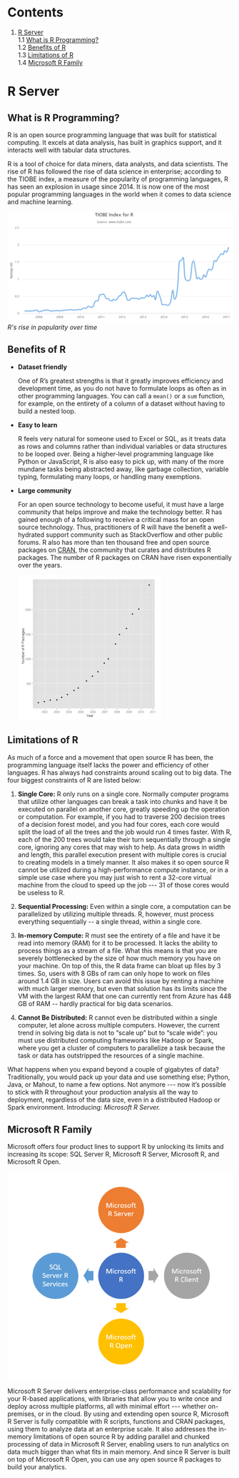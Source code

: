 # Contents
1. [R Server](#r-server)  
  1.1 [What is R Programming?](#what-is-r-programming)  
  1.2 [Benefits of R](#benefits-of-r)  
  1.3 [Limitations of R](#limitations-of-r)  
  1.4 [Microsoft R Family](#microsoft-r-family)  
  
# R Server
## What is R Programming?
R is an open source programming language that was built for statistical computing. It excels at data analysis, has built in graphics support, and it interacts well with tabular data structures.  

R is a tool of choice for data miners, data analysts, and data scientists. The rise of R has followed the rise of data science in enterprise; according to the TIOBE index, a measure of the popularity of programming languages, R has seen an explosion in usage since 2014. It is now one of the most popular programming languages in the world when it comes to data science and machine learning. 

![](./media/image1.png "R's rise in popularity over time")  
*R's rise in popularity over time*  

## Benefits of R
+ **Dataset friendly**  

  One of R’s greatest strengths is that it greatly improves efficiency and development time, as you do not have to formulate loops as often as in other programming languages. You can call a `mean()` or a `sum` function, for example, on the entirety of a column of a dataset without having to build a nested loop.
+ **Easy to learn**  

  R feels very natural for someone used to Excel or SQL, as it treats data as rows and columns rather than individual variables or data structures to be looped over. Being a higher-level programming language like Python or JavaScript, R is also easy to pick up, with many of the more mundane tasks being abstracted away, like garbage collection, variable typing, formulating many loops, or handling many exemptions. 
+ **Large community**  
  
  For an open source technology to become useful, it must have a large community that helps improve and make the technology better. R has gained enough of a following to receive a critical mass for an open source technology. Thus, practitioners of R will have the benefit a well-hydrated support community such as StackOverflow and other public forums. R also has more than ten thousand free and open source packages on [CRAN](https://cran.r-project.org/), the community that curates and distributes R packages. The number of R packages on CRAN have risen exponentially over the years.  
  
  ![](./media/image2.png "Number of R packages over time")  

## Limitations of R
As much of a force and a movement that open source R has been, the programming language itself lacks the power and efficiency of other languages. R has always had constraints around scaling out to big data. The four biggest constraints of R are listed below:

1. **Single Core:** R only runs on a single core. Normally computer programs that utilize other languages can break a task into chunks and have it be executed on parallel on another core, greatly speeding up the operation or computation. For example, if you had to traverse 200 decision trees of a decision forest model, and you had four cores, each core would split the load of all the trees and the job would run 4 times faster. With R, each of the 200 trees would take their turn sequentially through a single core, ignoring any cores that may wish to help. As data grows in width and length, this parallel execution present with multiple cores is crucial to creating models in a timely manner. It also makes it so open source R cannot be utilized during a high-performance compute instance, or in a simple use case where you may just wish to rent a 32-core virtual machine from the cloud to speed up the job --- 31 of those cores would be useless to R.  

2. **Sequential Processing:** Even within a single core, a computation can be parallelized by utilizing multiple threads. R, however, must process everything sequentially -- a single thread, within a single core.  

3. **In-memory Compute:** R must see the entirety of a file and have it be read into memory (RAM) for it to be processed. It lacks the ability to process things as a stream of a file. What this means is that you are severely bottlenecked by the size of how much memory you have on your machine. On top of this, the R data frame can bloat up files by 3 times. So, users with 8 GBs of ram can only hope to work on files around 1.4 GB in size. Users can avoid this issue by renting a machine with much larger memory, but even that solution has its limits since the VM with the largest RAM that one can currently rent from Azure has 448 GB of RAM -- hardly practical for big data scenarios.  

4. **Cannot Be Distributed:** R cannot even be distributed within a single computer, let alone across multiple computers. However, the current trend in solving big data is not to “scale up” but to “scale wide”: you must use distributed computing frameworks like Hadoop or Spark, where you get a cluster of computers to parallelize a task because the task or data has outstripped the resources of a single machine.  

What happens when you expand beyond a couple of gigabytes of data? Traditionally, you would pack up your data and use something else; Python, Java, or Mahout, to name a few options. Not anymore --- now it’s possible to stick with R throughout your production analysis all the way to deployment, regardless of the data size, even in a distributed Hadoop or Spark environment. Introducing: *Microsoft R Server.*

## Microsoft R Family
Microsoft offers four product lines to support R by unlocking its limits and increasing its scope: SQL Server R, Microsoft R Server, Microsoft R, and Microsoft R Open.  

![](./media/image3.png "Diagram of Microsoft R Family")    

Microsoft R Server delivers enterprise-class performance and scalability for your R-based applications, with libraries that allow you to write once and deploy across multiple platforms, all with minimal effort --- whether on-premises, or in the cloud.
By using and extending open source R, Microsoft R Server is fully compatible with R scripts, functions and CRAN packages, using them to analyze data at an enterprise scale. It also addresses the in-memory limitations of open source R by adding parallel and chunked processing of data in Microsoft R Server, enabling users to run analytics on data much bigger than what fits in main memory. And since R Server is built on top of Microsoft R Open, you can use any open source R packages to build your analytics.
